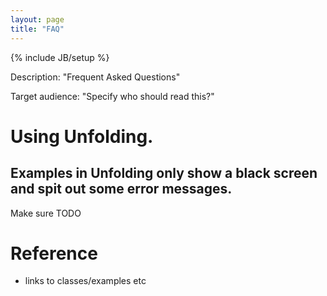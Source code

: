 ```yaml
---
layout: page
title: "FAQ"
---
```

{% include JB/setup %}

Description: "Frequent Asked Questions"

Target audience: "Specify who should read this?"


# Using Unfolding.

## Examples in Unfolding only show a black screen and spit out some error messages.
Make sure TODO

 

# Reference
- links to classes/examples etc
